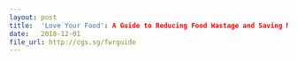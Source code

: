 ```yaml
---
layout: post
title:  'Love Your Food': A Guide to Reducing Food Wastage and Saving Money
date:   2018-12-01
file_url: http://cgs.sg/fwrguide
---
```

